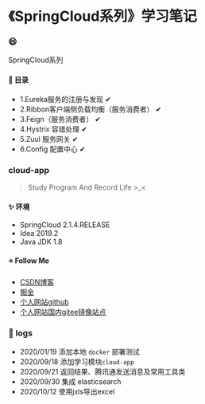 # 《SpringCloud系列》学习笔记

### :smile: 
SpringCloud系列

#### :pencil: 目录

- 1.Eureka服务的注册与发现  ✔
- 2.Ribbon客户端侧负载均衡（服务消费者）   ✔
- 3.Feign（服务消费者）  ✔
- 4.Hystrix 容错处理    ✔
- 5.Zuul 服务网关   ✔
- 6.Config 配置中心 ✔

### cloud-app
>Study Program And Record Life >_<



#### :sparkles: 环境

- SpringCloud 2.1.4.RELEASE
- Idea 2019.2
- Java JDK 1.8

#### :star: Follow Me

- [CSDN博客](https://blog.csdn.net/m0_37903882)
- [掘金](https://juejin.im/user/1890815729215294)
- [个人网站github](https://blog.gaosanshi.top)
- [个人网站国内gitee镜像站点](https://duebasslei.gitee.io/)


### :memo: logs
- 2020/01/19 添加本地 `docker` 部署测试
- 2020/09/18 添加学习模块`cloud-app`
- 2020/09/21 返回结果、腾讯通发送消息及常用工具类
- 2020/09/30 集成 elasticsearch
- 2020/10/12 使用jxls导出excel

 
